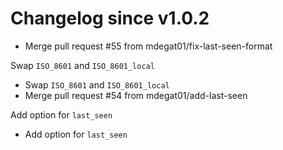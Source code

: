 # Changelog since v1.0.2
- Merge pull request #55 from mdegat01/fix-last-seen-format

Swap `ISO_8601` and `ISO_8601_local` 
- Swap `ISO_8601` and `ISO_8601_local` 
- Merge pull request #54 from mdegat01/add-last-seen

Add option for `last_seen` 
- Add option for `last_seen` 
